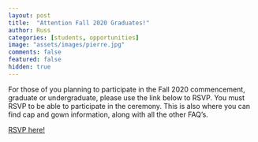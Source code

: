 ```yaml
---
layout: post
title:  "Attention Fall 2020 Graduates!"
author: Russ
categories: [students, opportunities]
image: "assets/images/pierre.jpg"
comments: false
featured: false
hidden: true
---
```

For those of you planning to participate in the Fall 2020 commencement, graduate or undergraduate, please use the link below to RSVP. You must RSVP to be able to participate in the ceremony. This is also where you can find cap and gown information, along with all the other FAQ’s.

<a href="https://www.niu.edu/convo/commencement/">RSVP here!</a>
